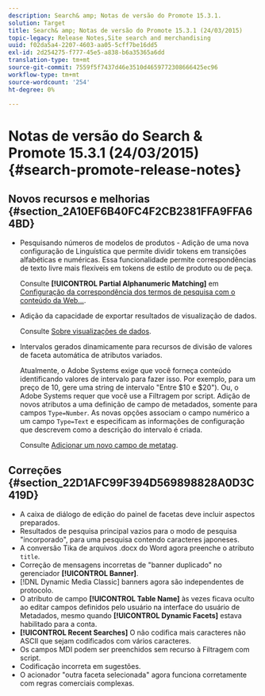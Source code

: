 ```yaml
---
description: Search& amp; Notas de versão do Promote 15.3.1.
solution: Target
title: Search& amp; Notas de versão do Promote 15.3.1 (24/03/2015)
topic-legacy: Release Notes,Site search and merchandising
uuid: f02da5a4-2207-4603-aa05-5cff7be16dd5
exl-id: 2d254275-f777-45e5-a838-b6a35365a6dd
translation-type: tm+mt
source-git-commit: 7559f5f7437d46e3510d4659772308666425ec96
workflow-type: tm+mt
source-wordcount: '254'
ht-degree: 0%

---
```


# Notas de versão do Search &amp; Promote 15.3.1 (24/03/2015){#search-promote-release-notes}

## Novos recursos e melhorias {#section_2A10EF6B40FC4F2CB2381FFA9FFA64BD}

* Pesquisando números de modelos de produtos - Adição de uma nova configuração de Linguística que permite dividir tokens em transições alfabéticas e numéricas. Essa funcionalidade permite correspondências de texto livre mais flexíveis em tokens de estilo de produto ou de peça.

   Consulte **[!UICONTROL Partial Alphanumeric Matching]** em [Configuração da correspondência dos termos de pesquisa com o conteúdo da Web...](../c-about-linguistics-menu/c-about-words-and-language.md#task_351A9144A51F4B41923BDBACDEF3B616).

* Adição da capacidade de exportar resultados de visualização de dados.

   Consulte [Sobre visualizações de dados](../c-about-reports-menu/c-about-data-views.md#concept_DCA897D074464BC1861AA47B40CC86C3).

* Intervalos gerados dinamicamente para recursos de divisão de valores de faceta automática de atributos variados.

   Atualmente, o Adobe Systems exige que você forneça conteúdo identificando valores de intervalo para fazer isso. Por exemplo, para um preço de 10, gere uma string de intervalo &quot;Entre $10 e $20&quot;). Ou, o Adobe Systems requer que você use a Filtragem por script. Adição de novos atributos a uma definição de campo de metadados, somente para campos `Type=Number`. As novas opções associam o campo numérico a um campo `Type=Text` e especificam as informações de configuração que descrevem como a descrição do intervalo é criada.

   Consulte [Adicionar um novo campo de metatag](../c-about-settings-menu/c-about-metadata-menu.md#task_6DF188C0FC7F4831A4444CA9AFA615E5).

## Correções {#section_22D1AFC99F394D569898828A0D3C419D}

* A caixa de diálogo de edição do painel de facetas deve incluir aspectos preparados.
* Resultados de pesquisa principal vazios para o modo de pesquisa &quot;incorporado&quot;, para uma pesquisa contendo caracteres japoneses.
* A conversão Tika de arquivos .docx do Word agora preenche o atributo `title`.
* Correção de mensagens incorretas de &quot;banner duplicado&quot; no gerenciador **[!UICONTROL Banner]**.
* [!DNL Dynamic Media Classic] banners agora são independentes de protocolo.
* O atributo de campo **[!UICONTROL Table Name]** às vezes ficava oculto ao editar campos definidos pelo usuário na interface do usuário de Metadados, mesmo quando **[!UICONTROL Dynamic Facets]** estava habilitado para a conta.
* **[!UICONTROL Recent Searches]** O não codifica mais caracteres não ASCII que sejam codificados com vários caracteres.
* Os campos MDI podem ser preenchidos sem recurso à Filtragem com script.
* Codificação incorreta em sugestões.
* O acionador &quot;outra faceta selecionada&quot; agora funciona corretamente com regras comerciais complexas.
